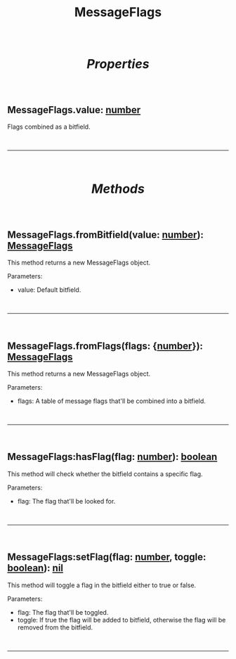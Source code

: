 # <p align = "center">**MessageFlags**</p>

<br>

# <p align = "center">*Properties*</p>

<br>

## MessageFlags.value: [number](https://create.roblox.com/docs/scripting/luau/numbers)
Flags combined as a bitfield.

<br>
<hr>
<br>

# <p align = "center">*Methods*</p>

<br>

## **MessageFlags.fromBitfield**(value: [number](https://create.roblox.com/docs/scripting/luau/numbers)): [MessageFlags](docs/MessageFlags.md)
This method returns a new MessageFlags object.

Parameters:

- value: Default bitfield.

<br>
<hr>
<br>

## **MessageFlags.fromFlags**(flags: {[number](https://create.roblox.com/docs/scripting/luau/numbers)}): [MessageFlags](docs/MessageFlags.md)
This method returns a new MessageFlags object.

Parameters:

- flags: A table of message flags that'll be combined into a bitfield.

<br>
<hr>
<br>

## **MessageFlags:hasFlag**(flag: [number](https://create.roblox.com/docs/scripting/luau/numbers)): [boolean](https://create.roblox.com/docs/scripting/luau/booleans)
This method will check whether the bitfield contains a specific flag.

Parameters:

- flag: The flag that'll be looked for.

<br>
<hr>
<br>

## **MessageFlags:setFlag**(flag: [number](https://create.roblox.com/docs/scripting/luau/numbers), toggle: [boolean](https://create.roblox.com/docs/scripting/luau/booleans)): [nil](https://create.roblox.com/docs/scripting/luau/nil)
This method will toggle a flag in the bitfield either to true or false.

Parameters:

- flag: The flag that'll be toggled.
- toggle: If true the flag will be added to bitfield, otherwise the flag will be removed from the bitfield.

<br>
<hr>
<br>
